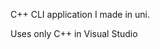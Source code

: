 C++ CLI application I made in uni.

Uses only C++ in Visual Studio

<!--
**FOR EACH PROJECT MAKE SURE TO PUT STUFF IN THE README.TXT, STUFF LIKE:** 
  - Goal/Purpurse of project*
  - *Features/what it does*
  - *design patterns used*
  - *Challenges (One of them learning C++ more properly as first application 
    made in C++ as up to this point had the theoritcals down but not putting 
    them into practice)*
  - *What do better next time (One of them being not having to pass possible unrelated or unused data through the mediator)*
-->
